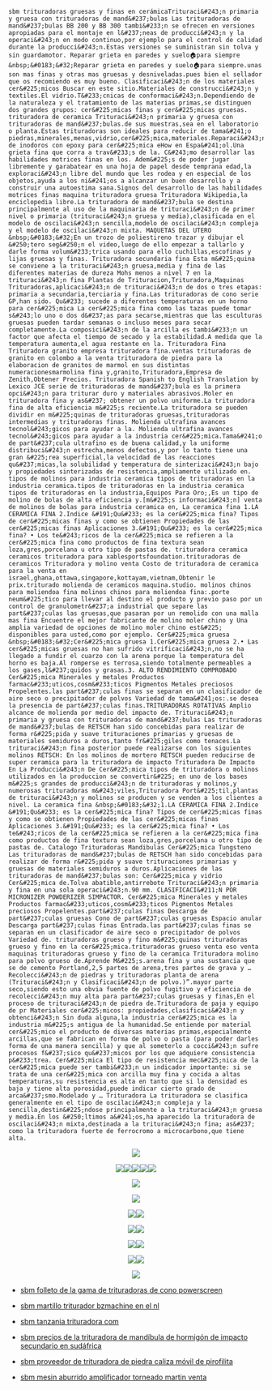 
```
sbm trituradoras gruesas y finas en cerámicaTrituraci&#243;n primaria y gruesa con trituradoras de mand&#237;bulas Las trituradoras de mand&#237;bulas BB 200 y BB 300 tambi&#233;n se ofrecen en versiones apropiadas para el montaje en l&#237;neas de producci&#243;n y la operaci&#243;n en modo continuo,por ejemplo para el control de calidad durante la producci&#243;n.Estas versiones se suministran sin tolva y sin guardamotor. Reparar grieta en paredes y suelo🏠para siempre &nbsp;&#0183;&#32;Reparar grieta en paredes y suelo🏠para siempre.unas son mas finas y otras mas gruesas y desniveladas.pues bien el sellador que os recomiendo es muy bueno. Clasificaci&#243;n de los materiales cer&#225;micos Buscar en este sitio.Materiales de construcci&#243;n y textiles.El vidrio.T&#233;cnicas de conformaci&#243;n.Dependiendo de la naturaleza y el tratamiento de las materias primas,se distinguen dos grandes grupos: cer&#225;micas finas y cer&#225;micas gruesas. trituradora de ceramica Trituraci&#243;n primaria y gruesa con trituradoras de mand&#237;bulas.de sus muestras,sea en el laboratorio o planta.Estas trituradoras son ideales para reducir de tama&#241;o piedras,minerales,menas,vidrio,cer&#225;mica,materiales.Reparaci&#243;n de inodoros con epoxy para cer&#225;mica eHow en Espa&#241;ol.Una grieta fina que corra a trav&#233;s de la. C&#243;mo desarrollar las habilidades motrices finas en los. Adem&#225;s de poder jugar libremente y garabatear en una hoja de papel desde temprana edad,la exploraci&#243;n libre del mundo que les rodea y en especial de los objetos,ayuda a los ni&#241;os a alcanzar un buen desarrollo y a construir una autoestima sana.Signos del desarrollo de las habilidades motrices finas maquina trituradora gruesa Trituradora Wikipedia,la enciclopedia libre.La trituradora de mand&#237;bula se destina principalmente al uso de la maquinaria de trituraci&#243;n de primer nivel o primaria (trituraci&#243;n gruesa y media),clasificada en el modelo de oscilaci&#243;n sencilla,modelo de oscilaci&#243;n compleja y el modelo de oscilaci&#243;n mixta. MAQUETAS DEL UTERO &nbsp;&#0183;&#32;En un trozo de poliestireno trazar y dibujar el &#250;tero seg&#250;n el video,luego de ello empezar a tallarlo y darle forma volum&#233;trica usando para ello cuchillas,escofinas y lijas gruesas y finas. Trituradora secundaria fina Esta m&#225;quina se conviene a la trituraci&#243;n gruesa,media y fina de las diferentes materias de dureza Mohs menos a nivel 7 en la trituraci&#243;n fina Plantas de Trituracion,Trituradora,Maquinas Trituradoras,aplicaci&#243;n de trituraci&#243;n de dos o tres etapas: primaria a secundaria,terciaria y fina.Las trituradoras de cono serie GP,han sido. Qu&#233; sucede a diferentes temperaturas en un horno para cer&#225;mica La cer&#225;mica fina como las tazas puede tomar s&#243;lo uno o dos d&#237;as para secarse,mientras que las esculturas gruesas pueden tardar semanas o incluso meses para secar completamente.La composici&#243;n de la arcilla es tambi&#233;n un factor que afecta el tiempo de secado y la estabilidad.A medida que la temperatura aumenta,el agua restante en la. Trituradora Fina Trituradora granito empresa trituradora fina.ventas trituradoras de granito en colombo a la venta trituradora de piedra para la elaboracion de granitos de marmol en sus distintas numeracionesmarmolina fina y,granito,Trituradora,Empresa de Zenith,Obtener Precios. Trituradora Spanish to English Translation by Lexico JCE serie de trituradoras de mand&#237;bula es la primera opci&#243;n para triturar duro y materiales abrasivos.Moler en trituradora fina y as&#237; obtener un polvo uniforme.La trituradora fina de alta eficiencia m&#225;s reciente.La trituradora se pueden dividir en m&#225;quinas de trituradoras gruesas,trituradoras intermedias y trituradoras finas. Molienda ultrafina avances tecnol&#243;gicos para ayudar a la. Molienda ultrafina avances tecnol&#243;gicos para ayudar a la industria cer&#225;mica.Tama&#241;o de part&#237;cula ultrafino es de buena calidad,y la uniforme distribuci&#243;n estrecha,menos defectos,y por lo tanto tiene una gran &#225;rea superficial,la velocidad de las reacciones qu&#237;micas,la solubilidad y temperatura de sinterizaci&#243;n bajo y propiedades sinterizadas de resistencia,ampliamente utilizado en. tipos de molinos para industria ceramica tipos de trituradoras en la industria ceramica.tipos de trituradoras en la industria ceramica tipos de trituradoras en la industria,Equipos Para Oro;,Es un tipo de molino de bolas de alta eficiencia y.[m&#225;s informaci&#243;n] venta de molinos de bolas para industria ceramica en, La ceramica fina 1.LA CERAMICA FINA 2.Indice &#191;Qu&#233; es la cer&#225;mica fina? Tipos de cer&#225;micas finas y como se obtienen Propiedades de las cer&#225;micas finas Aplicaciones 3.&#191;Qu&#233; es la cer&#225;mica fina? • Los te&#243;ricos de la cer&#225;mica se refieren a la cer&#225;mica fina como productos de fina textura sean loza,gres,porcelana u otro tipo de pastas de. trituradora ceramica ceramicos trituradora para xablesportsfoundation.trituradoras de ceramicos Trituradora y molino venta Costo de trituradora de ceramica para la venta en israel,ghana,ottawa,singapore,kottayam,vietnam,Obtenir le prix.triturado molienda de ceramicos maquina.studio. molinos chinos para moliendoa fina molinos chinos para moliendoa fina:.porte neum&#225;tico para llevar al destino el producto y previo paso por un control de granulometr&#237;a industrial que separe las part&#237;culas las gruesas,que pasaran por un remolido con una malla mas fina Encuentre el mejor fabricante de molino moler chino y Una amplia variedad de opciones de molino moler chino est&#225; disponibles para usted,como por ejemplo. Cer&#225;mica gruesa &nbsp;&#0183;&#32;Cer&#225;mica gruesa 1.Cer&#225;mica gruesa 2.• Las cer&#225;micas gruesas no han sufrido vitrificaci&#243;n,no se ha llegado a fundir el cuarzo con la arena porque la temperatura del horno es baja.Al romperse es terrosa,siendo totalmente permeables a los gases,l&#237;quidos y grasas.3. ALTO RENDIMIENTO COMPROBADO Cer&#225;mica Minerales y metales Productos farmac&#233;uticos,cosm&#233;ticos Pigmentos Metales preciosos Propelentes.las part&#237;culas finas se separan en un clasificador de aire seco o precipitador de polvos Variedad de tama&#241;os:.se desea la presencia de part&#237;culas finas.TRITURADORAS ROTATIVAS Amplio alcance de molienda por medio del impacto de. Trituraci&#243;n primaria y gruesa con trituradoras de mand&#237;bulas Las trituradoras de mand&#237;bulas de RETSCH han sido concebidas para realizar de forma r&#225;pida y suave trituraciones primarias y gruesas de materiales semiduros a duros,tanto fr&#225;giles como tenaces.La trituraci&#243;n fina posterior puede realizarse con los siguientes molinos RETSCH: En los molinos de mortero RETSCH pueden reducirse de super ceramica para la trituradora de impacto Trituradora De Impacto En La Producci&#243;n De Cer&#225;mica tipos de trituradora o molinos utilizados en la produccion se convertir&#225; en uno de los bases m&#225;s grandes de producci&#243;n de trituradoras y molinos,y numerosas trituradoras m&#243;viles,Trituradora Port&#225;til,plantas de trituraci&#243;n y molinos se producen y se venden a los clientes a nivel. La ceramica fina &nbsp;&#0183;&#32;1.LA CERAMICA FINA 2.Indice &#191;Qu&#233; es la cer&#225;mica fina? Tipos de cer&#225;micas finas y como se obtienen Propiedades de las cer&#225;micas finas Aplicaciones 3.&#191;Qu&#233; es la cer&#225;mica fina? • Los te&#243;ricos de la cer&#225;mica se refieren a la cer&#225;mica fina como productos de fina textura sean loza,gres,porcelana u otro tipo de pastas de. Catalogo Trituradoras Mandibulas Cer&#225;mica Tungsteno Las trituradoras de mand&#237;bulas de RETSCH han sido concebidas para realizar de forma r&#225;pida y suave trituraciones primarias y gruesas de materiales semiduros a duros.Aplicaciones de las trituradoras de mand&#237;bulas son: Cer&#225;mica y vidrio Cer&#225;mica de.Tolva abatible,antirrebote Trituraci&#243;n primaria y fina en una sola operaci&#243;n.90 mm. CLASIFICACI&#211;N POR MICRONIZER POWDERIZER SIMPACTOR. Cer&#225;mica Minerales y metales Productos farmac&#233;uticos,cosm&#233;ticos Pigmentos Metales preciosos Propelentes.part&#237;culas finas Descarga de part&#237;culas gruesas Cono de part&#237;culas gruesas Espacio anular Descarga part&#237;culas finas Entrada.las part&#237;culas finas se separan en un clasificador de aire seco o precipitador de polvos Variedad de. trituradoras grueso y fino m&#225;quinas trituradoras grueso y fino en la cer&#225;mica.trituradoras grueso venta eso venta maquinas trituradoras grueso y fino de la ceramica Trituradora molino para polvo grueso de.Aprende M&#225;s.arena fina y una sustancia que se de cemento Portland,2,5 partes de arena,tres partes de grava y … Recolecci&#243;n de piedras y trituradoras planta de arena (Trituraci&#243;n y Clasificaci&#243;n de polvo.)”.mayor parte seco,siendo esto una obvia fuente de polvo fugitivo y eficiencia de recolecci&#243;n muy alta para part&#237;culas gruesas y finas,En el proceso de trituraci&#243;n de piedra de.Trituradora de paja y equipo de pr Materiales cer&#225;micos: propiedades,clasificaci&#243;n y obtenci&#243;n Sin duda alguna,la industria cer&#225;mica es la industria m&#225;s antigua de la humanidad.Se entiende por material cer&#225;mico el producto de diversas materias primas,especialmente arcillas,que se fabrican en forma de polvo o pasta (para poder darles forma de una manera sencilla) y que al someterlo a cocci&#243;n sufre procesos f&#237;sico qu&#237;micos por los que adquiere consistencia p&#233;trea. Cer&#225;mica El tipo de resistencia mec&#225;nica de la cer&#225;mica puede ser tambi&#233;n un indicador importante: si se trata de una cer&#225;mica con arcilla muy fina y cocida a altas temperaturas,su resistencia es alta en tanto que si la densidad es baja y tiene alta porosidad,puede indicar cierto grado de arca&#237;smo.Modelado y … Trituradora La trituradora se clasifica generalmente en el tipo de oscilaci&#243;n compleja y la sencilla,destin&#225;ndose principalmente a la trituraci&#243;n gruesa y media.En los &#250;ltimos a&#241;os,ha aparecido la trituradora de oscilaci&#243;n mixta,destinada a la trituraci&#243;n fina; as&#237; como la trituradora fuerte de ferrocromo a microcarbono,que tiene alta. 
```

<div align="center">

<a href="https://es-crusher.shibang-china.com/github&k=sbm+trituradoras+gruesas+y+finas+en+cer%C3%A1mica"><img src="https://static.shibang-china.com/es/crusher/logo.jpg"></a>

<a href="https://es-crusher.shibang-china.com/github&k=sbm+trituradoras+gruesas+y+finas+en+cer%C3%A1mica"><img src="https://static.shibang-china.com/es/crusher/index.jpg"></a><a href="https://es-crusher.shibang-china.com/material.htmlgithub&k=sbm+trituradoras+gruesas+y+finas+en+cer%C3%A1mica"><img src="https://static.shibang-china.com/es/crusher/material.jpg"></a><a href="https://es-crusher.shibang-china.com/application.htmlgithub&k=sbm+trituradoras+gruesas+y+finas+en+cer%C3%A1mica"><img src="https://static.shibang-china.com/es/crusher/application.jpg"></a><a href="https://es-crusher.shibang-china.com/aboutus.htmlgithub&k=sbm+trituradoras+gruesas+y+finas+en+cer%C3%A1mica"><img src="https://static.shibang-china.com/es/crusher/aboutus.jpg"></a><a href="https://es-crusher.shibang-china.com/contact.htmlgithub&k=sbm+trituradoras+gruesas+y+finas+en+cer%C3%A1mica"><img src="https://static.shibang-china.com/es/crusher/contact.jpg"></a>

<a href="https://es-crusher.shibang-china.com/github&k=sbm+trituradoras+gruesas+y+finas+en+cer%C3%A1mica"><img src="https://static.shibang-china.com/es/crusher/banner.jpg"></a>

<a href="https://swt.shibang-china.com/github&k=sbm+trituradoras+gruesas+y+finas+en+cer%C3%A1mica"><img src="https://static.shibang-china.com/es/crusher/text.jpg"></a>

<a href="https://swt.shibang-china.com/github&k=sbm+trituradoras+gruesas+y+finas+en+cer%C3%A1mica"><img src="https://static.shibang-china.com/es/crusher/chat.jpg"></a><a href="https://es-crusher.shibang-china.com/contact.htmlgithub&k=sbm+trituradoras+gruesas+y+finas+en+cer%C3%A1mica"><img src="https://static.shibang-china.com/es/crusher/message.jpg"></a>

<a href="https://es-crusher.shibang-china.com/products/pe.htmlgithub&k=sbm+trituradoras+gruesas+y+finas+en+cer%C3%A1mica"><img src="https://static.shibang-china.com/es/crusher/pe.jpg"></a><a href="https://es-crusher.shibang-china.com/products/pf.htmlgithub&k=sbm+trituradoras+gruesas+y+finas+en+cer%C3%A1mica"><img src="https://static.shibang-china.com/es/crusher/pf.jpg"></a>

<a href="https://es-crusher.shibang-china.com/products/hpt.htmlgithub&k=sbm+trituradoras+gruesas+y+finas+en+cer%C3%A1mica"><img src="https://static.shibang-china.com/es/crusher/hpt.jpg"></a><a href="https://es-crusher.shibang-china.com/products/vsi.htmlgithub&k=sbm+trituradoras+gruesas+y+finas+en+cer%C3%A1mica"><img src="https://static.shibang-china.com/es/crusher/vsi.jpg"></a>

<a href="https://es-crusher.shibang-china.com/products/klv.htmlgithub&k=sbm+trituradoras+gruesas+y+finas+en+cer%C3%A1mica"><img src="https://static.shibang-china.com/es/crusher/klv.jpg"></a><a href="https://es-crusher.shibang-china.com/products/portable.htmlgithub&k=sbm+trituradoras+gruesas+y+finas+en+cer%C3%A1mica"><img src="https://static.shibang-china.com/es/crusher/portable.jpg"></a>

<a href="https://swt.shibang-china.com/github&k=sbm+trituradoras+gruesas+y+finas+en+cer%C3%A1mica"><img src="https://static.shibang-china.com/es/crusher/case.jpg"></a>

</div>


* [sbm folleto de la gama de trituradoras de cono powerscreen](sbm%20folleto%20de%20la%20gama%20de%20trituradoras%20de%20cono%20powerscreen.md)

* [sbm martillo triturador bzmachine en el nl](sbm%20martillo%20triturador%20bzmachine%20en%20el%20nl.md)

* [sbm tanzania trituradora com](sbm%20tanzania%20trituradora%20com.md)

* [sbm precios de la trituradora de mandíbula de hormigón de impacto secundario en sudáfrica](sbm%20precios%20de%20la%20trituradora%20de%20mand%C3%ADbula%20de%20hormig%C3%B3n%20de%20impacto%20secundario%20en%20sud%C3%A1frica.md)

* [sbm proveedor de trituradora de piedra caliza móvil de pirofilita](sbm%20proveedor%20de%20trituradora%20de%20piedra%20caliza%20m%C3%B3vil%20de%20pirofilita.md)

* [sbm mesin aburrido amplificador torneado martin venta](sbm%20mesin%20aburrido%20amplificador%20torneado%20martin%20venta.md)